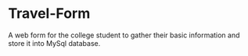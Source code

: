 # Travel-Form
A web form for the college student to gather their basic information and store it into MySql database.
